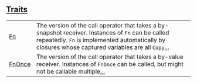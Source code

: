 
[Traits](./core-ops-function-traits.md)
 ---
| | |
|:---|:---|
| [Fn](./core-ops-function-Fn.md) | The version of the call operator that takes a by-snapshot receiver. Instances of `Fn`  can be called repeatedly. `Fn`  is implemented automatically by closures whose captured variables are all `Copy`[...](./core-ops-function-Fn.md) |
| [FnOnce](./core-ops-function-FnOnce.md) | The version of the call operator that takes a by-value receiver. Instances of `FnOnce`  can be called, but might not be callable multiple[...](./core-ops-function-FnOnce.md) |
